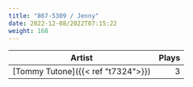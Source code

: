 ```yaml
---
title: "867-5309 / Jenny"
date: 2022-12-08/2022T07:15:22
weight: 168
---
```




 Artist | Plays 
----- | -----:
[Tommy Tutone]({{< ref "t7324">}}) | 3
